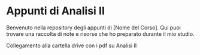 # Appunti di Analisi II

Benvenuto nella repository degli appunti di [Nome del Corso]. Qui puoi trovare una raccolta di note e risorse che ho preparato durante il mio studio.

Collegamento alla cartella drive con i pdf su Analisi II
